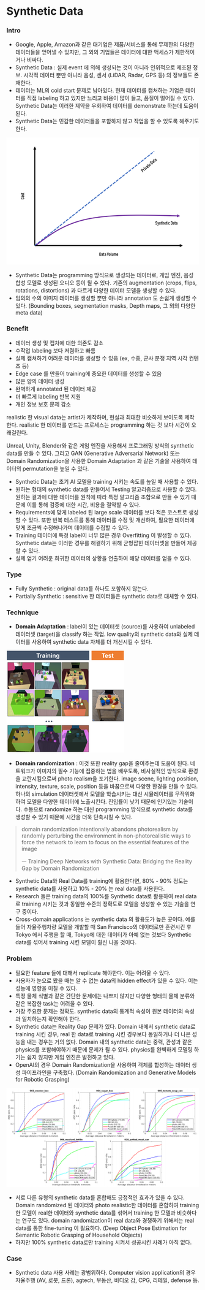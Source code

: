 # Synthetic Data

### Intro

* Google, Apple, Amazon과 같은 대기업은 제품/서비스를 통해 무제한의 다양한 데이터들을 얻어낼 수 있지만, 그 외의 기업들은 데이터에 대한 액세스가 제한적이거나 비싸다.
* Synthetic Data : 실제 event 에 의해 생성되는 것이 아니라 인위적으로 제조된 정보. 시각적 데이터 뿐만 아니라 음성, 센서 \(LiDAR, Radar, GPS 등\) 의 정보들도 존재한다.
* 데이터는 ML의 cold start 문제로 남아있다. 현재 데이터를 캡처하는 기업은 데이터를 직접 labeling 하고 있지만 느리고 비용이 많이 들고, 품질이 떨어질 수 있다. Synthetic Data는 이러한 제약을 우회하여 데이터를 demonstrate 하는데 도움이 된다.
* Synthetic Data는 민감한 데이터들을 포함하지 않고 작업을 할 수 있도록 해주기도 한다.



![](../.gitbook/assets/image%20%28279%29.png)

* Synthetic Data는 programming 방식으로 생성되는 데이터로, 게임 엔진, 음성 합성 모델로 생성된 오디오 등이 될 수 있다. 기존의 augmentation \(crops, flips, rotations, distortions\) 과 다르게 다양한 데이터 모델을 생성할 수 있다. 
* 임의의 수의 이미지 데이터를 생성할 뿐만 아니라 annotation 도 손쉽게 생성할 수 있다. \(Bounding boxes, segmentation masks, Depth maps, 그 외의 다양한 meta data\)

### Benefit

* 데이터 생성 및 캡처에 대한 의존도 감소
* 수작업 labeling 보다 저렴하고 빠름
* 실제 캡쳐하기 어려운 데이터를 생성할 수 있음 \(ex, 수중, 군사 분쟁 지역 시각 컨텐츠 등\)
* Edge case 를 만들어 training에 중요한 데이터를 생성할 수 있음
* 많은 양의 데이터 생성
* 완벽하게 annotated 된 데이터 제공
* 더 빠르게 labeling 반복 지원
* 개인 정보 보호 문제 감소

realistic 한 visual data는 artist가 제작하며, 현실과 최대한 비슷하게 보이도록 제작한다. realistic 한 데이터를 만드는 프로세스는 programming 하는 것 보다 시간이 오래걸린다.

Unreal, Unity, Blender와 같은 게임 엔진을 사용해서 프로그래밍 방식의 synthetic data를 만들 수 있다. 그리고 GAN \(Generative Adversarial Network\) 또는 Domain Randomization을 사용한 Domain Adaptation 과 같은 기술을 사용하여 데이터의 permutation을 높일 수 있다.

* Synthetic Data는 초기 AI 모델을 training 시키는 속도를 높일 때 사용할 수 있다.
* 원하는 형태의 synthetic data를 만들어서 Testing 알고리즘으로 사용할 수 있다. 원하는 결과에 대한 데이터를 원칙에 따라 특정 알고리즘 조합으로 만들 수 있기 때문에 이를 통해 검증에 대한 시간, 비용을 절약할 수 있다.
* Requirements에 맞게 labeled 된 large scale 데이터를 보다 적은 코스트로 생성할 수 있다. 또한 반복 테스트를 통해 데이터를 수정 및 개선하여, 필요한 데이터에 맞게 조금씩 수정해나가며 데이터를 수집할 수 있다.
* Training 데이터에 특정 label이 너무 많은 경우 Overfitting 이 발생할 수 있다. Synthetic data는 이러한 경우를 해결하기 위해 균형잡힌 데이터셋을 만들어 제공할 수 있다.
* 실제 얻기 어려운 희귀한 데이터의 상황을 연출하여 해당 데이터를 얻을 수 있다. 

### Type

* Fully Synthetic : original data를 하나도 포함하지 않는다. 
* Partially Synthetic : sensitive 한 데이터들은 synthetic data로 대체할 수 있다. 

### Technique

* **Domain Adaptation** : label이 있는 데이터셋 \(source\)를 사용하여 unlabeled 데이터셋 \(target\)을 classify 하는 작업. low quality의 synthetic data와 실제 데이터를 사용하여 synthetic data 자체를 더 개선시킬 수 있다.

![Domain Randomization](../.gitbook/assets/image%20%2858%29.png)

* **Domain randomization** : 이것 또한 reality gap을 줄여주는데 도움이 된다. 네트워크가 이미지의 필수 기능에 집중하는 법을 배우도록, 비사실적인 방식으로 환경을 교란시킴으로써 photo realism을 포기한다. image scene, lighting position, intensity, texture, scale, position 등을 바꿈으로써 다양한 환경을 만들 수 있다. 하나의 simulation 데이터셋에서 모델을 학습시키는 대신 시뮬레이터를 무작위화하여 모델을 다양한 데이터에 노출시킨다. 진입률이 낮기 때문에 인기있는 기술이다. 수동으로 randomize 하는 대신 programming 방식으로 synthetic data를 생성할 수 있기 때문에 시간을 더욱 단축시킬 수 있다.

> domain randomization intentionally abandons photorealism by randomly perturbing the environment in non-photorealistic ways to force the network to learn to focus on the essential features of the image
>
> ㅡ Training Deep Networks with Synthetic Data: Bridging the Reality Gap by Domain Randomization

* Synthetic Data와 Real Data를 training에 활용한다면, 80% - 90% 정도는 synthetic data를 사용하고 10% - 20% 는 real data를 사용한다.
* Research 들은 training data의 100%를 Synthetic data로 활용하여 real data로 training 시키는 것과 동일한 수준의 정확도로 모델을 생성할 수 있는 기술을 연구 중이다. 
* Cross-domain applications 는 synthetic data 의 활용도가 높은 곳이다. 예를 들어 자율주행차량 모델을 개발할 때 San Francisco의 데이터로만 훈련시킨 후 Tokyo 에서 주행을 할 때, Tokyo에 대한 데이터가 아예 없는 것보다 Synthetic data를 섞어서 training 시킨 모델이 훨신 나을 것이다.

### Problem

* 필요한 feature 들에 대해서 replicate 해야한다. 이는 어려울 수 있다.
* 사용자가 눈으로 봤을 때는 알 수 없는 data의 hidden effect가 있을 수 있다. 이는 성능에 영향을 미칠 수 있다.
* 특정 물체 식별과 같은 간단한 문제에는 나쁘지 않지만 다양한 형태의 물체 분류와 같은 복잡한 task는 어려울 수 있다.
* 가장 주요한 문제는 정확도. synthetic data의 통계적 속성이 원본 데이터의 속성과 일치하는지 확인해야 한다.
* Synthetic data는 Reality Gap 문제가 있다. Domain 내에서 synthetic data로 training 시킨 경우, real 한 data로 training 시킨 경우보다 동일하거나 더 나은 성능을 내는 경우는 거의 없다. Domain 내의 synthetic data는 중력, 관성과 같은 physics를 포함해야하기 때문에 문제가 될 수 있다. physics를 완벽하게 모델링 하기는 쉽지 않지만 게임 엔진은 발전하고 있다. 
* OpenAI의 경우 Domain Randomization을 사용하여 객체를 합성하는 데이터 생성 파이프라인을 구축했다. \(Domain Randomization and Generative Models for Robotic Grasping\)

![](../.gitbook/assets/image%20%28212%29.png)

* 서로 다른 유형의 synthetic data를 혼합해도 긍정적인 효과가 있을 수 있다. Domain randomized 된 데이터와 photo realistic한 데이터를 혼합하여 training 한 모델이 real한 데이터와 synthetic data를 섞어서 training 한 모델과 비슷하다는 연구도 있다. domain randomization이 real data와 경쟁하기 위해서는 real data를 통한 fine-tuning 이 필요하다. \(Deep Object Pose Estimation for Semantic Robotic Grasping of Household Objects\)
* 하지만 100% synthetic data로만 training 시켜서 성공시킨 사례가 아직 없다. 

### Case

* Synthetic data 사용 사례는 광범위하다. Computer vision application의 경우 자율주행 \(AV, 로봇, 드론\), agtech, 부동산, 비디오 감, CPG, 리테일, defense 등.

### 

